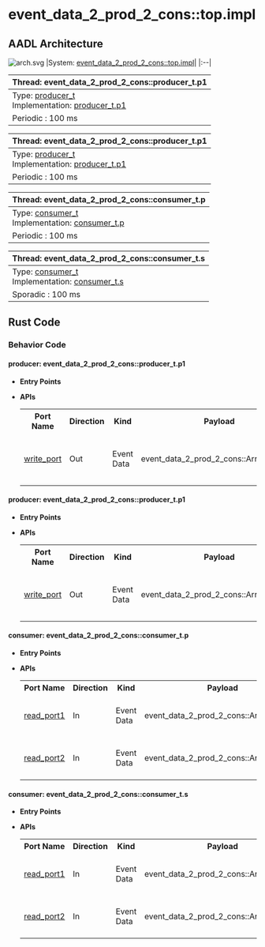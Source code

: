 # event_data_2_prod_2_cons::top.impl

## AADL Architecture
![arch.svg](../../aadl/diagrams/arch.svg)
|System: [event_data_2_prod_2_cons::top.impl]()|
|:--|

|Thread: event_data_2_prod_2_cons::producer_t.p1 |
|:--|
|Type: [producer_t](../../aadl/event_data_2_prod_2_cons.aadl#L38-L42)<br>Implementation: [producer_t.p1](../../aadl/event_data_2_prod_2_cons.aadl#L45-L51)|
|Periodic : 100 ms|

|Thread: event_data_2_prod_2_cons::producer_t.p1 |
|:--|
|Type: [producer_t](../../aadl/event_data_2_prod_2_cons.aadl#L38-L42)<br>Implementation: [producer_t.p1](../../aadl/event_data_2_prod_2_cons.aadl#L45-L51)|
|Periodic : 100 ms|

|Thread: event_data_2_prod_2_cons::consumer_t.p |
|:--|
|Type: [consumer_t](../../aadl/event_data_2_prod_2_cons.aadl#L83-L90)<br>Implementation: [consumer_t.p](../../aadl/event_data_2_prod_2_cons.aadl#L99-L104)|
|Periodic : 100 ms|

|Thread: event_data_2_prod_2_cons::consumer_t.s |
|:--|
|Type: [consumer_t](../../aadl/event_data_2_prod_2_cons.aadl#L83-L90)<br>Implementation: [consumer_t.s](../../aadl/event_data_2_prod_2_cons.aadl#L118-L122)|
|Sporadic : 100 ms|


## Rust Code


### Behavior Code
#### producer: event_data_2_prod_2_cons::producer_t.p1

 - **Entry Points**



- **APIs**

    <table>
    <tr><th>Port Name</th><th>Direction</th><th>Kind</th><th>Payload</th><th>Realizations</th></tr>
    <tr><td><a title='Model' href='../../aadl/event_data_2_prod_2_cons.aadl#L41-L41'>write_port</a></td>
        <td>Out</td><td>Event Data</td>
        <td>event_data_2_prod_2_cons::ArrayOfStruct</td><td><a title='C Interface' href='components/producer_p_p1_producer/src/producer_p_p1_producer.c#L13-L17'>C Interface</a> -> <a title='C Shared Memory Variable' href='components/producer_p_p1_producer/src/producer_p_p1_producer.c#L9-L9'>C var_addr</a> -> <a title='Memory Map' href='microkit.system#L21-L25'>Memory Map</a></td></tr>
    </table>


#### producer: event_data_2_prod_2_cons::producer_t.p1

 - **Entry Points**



- **APIs**

    <table>
    <tr><th>Port Name</th><th>Direction</th><th>Kind</th><th>Payload</th><th>Realizations</th></tr>
    <tr><td><a title='Model' href='../../aadl/event_data_2_prod_2_cons.aadl#L41-L41'>write_port</a></td>
        <td>Out</td><td>Event Data</td>
        <td>event_data_2_prod_2_cons::ArrayOfStruct</td><td><a title='C Interface' href='components/producer_p_p2_producer/src/producer_p_p2_producer.c#L13-L17'>C Interface</a> -> <a title='C Shared Memory Variable' href='components/producer_p_p2_producer/src/producer_p_p2_producer.c#L9-L9'>C var_addr</a> -> <a title='Memory Map' href='microkit.system#L39-L43'>Memory Map</a></td></tr>
    </table>


#### consumer: event_data_2_prod_2_cons::consumer_t.p

 - **Entry Points**



- **APIs**

    <table>
    <tr><th>Port Name</th><th>Direction</th><th>Kind</th><th>Payload</th><th>Realizations</th></tr>
    <tr><td><a title='Model' href='../../aadl/event_data_2_prod_2_cons.aadl#L86-L86'>read_port1</a></td>
        <td>In</td><td>Event Data</td>
        <td>event_data_2_prod_2_cons::ArrayOfStruct</td><td><a title='Memory Map' href='microkit.system#L57-L61'>Memory Map</a> -> <a title='C Shared Memory Variable' href='components/consumer_p_p_consumer/src/consumer_p_p_consumer.c#L9-L9'>C var_addr</a> -> <a title='C Interface' href='components/consumer_p_p_consumer/src/consumer_p_p_consumer.c#L24-L27'>C Interface</a></td></tr>
    <tr><td><a title='Model' href='../../aadl/event_data_2_prod_2_cons.aadl#L87-L87'>read_port2</a></td>
        <td>In</td><td>Event Data</td>
        <td>event_data_2_prod_2_cons::ArrayOfStruct</td><td><a title='Memory Map' href='microkit.system#L62-L66'>Memory Map</a> -> <a title='C Shared Memory Variable' href='components/consumer_p_p_consumer/src/consumer_p_p_consumer.c#L11-L11'>C var_addr</a> -> <a title='C Interface' href='components/consumer_p_p_consumer/src/consumer_p_p_consumer.c#L37-L40'>C Interface</a></td></tr>
    </table>


#### consumer: event_data_2_prod_2_cons::consumer_t.s

 - **Entry Points**



- **APIs**

    <table>
    <tr><th>Port Name</th><th>Direction</th><th>Kind</th><th>Payload</th><th>Realizations</th></tr>
    <tr><td><a title='Model' href='../../aadl/event_data_2_prod_2_cons.aadl#L86-L86'>read_port1</a></td>
        <td>In</td><td>Event Data</td>
        <td>event_data_2_prod_2_cons::ArrayOfStruct</td><td><a title='Memory Map' href='microkit.system#L80-L84'>Memory Map</a> -> <a title='C Shared Memory Variable' href='components/consumer_p_s_consumer/src/consumer_p_s_consumer.c#L10-L10'>C var_addr</a> -> <a title='C Interface' href='components/consumer_p_s_consumer/src/consumer_p_s_consumer.c#L25-L28'>C Interface</a></td></tr>
    <tr><td><a title='Model' href='../../aadl/event_data_2_prod_2_cons.aadl#L87-L87'>read_port2</a></td>
        <td>In</td><td>Event Data</td>
        <td>event_data_2_prod_2_cons::ArrayOfStruct</td><td><a title='Memory Map' href='microkit.system#L85-L89'>Memory Map</a> -> <a title='C Shared Memory Variable' href='components/consumer_p_s_consumer/src/consumer_p_s_consumer.c#L12-L12'>C var_addr</a> -> <a title='C Interface' href='components/consumer_p_s_consumer/src/consumer_p_s_consumer.c#L38-L41'>C Interface</a></td></tr>
    </table>


